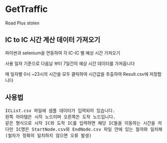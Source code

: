 # GetTraffic
Road Plus stolen
<h2>IC to IC 시간 계산 데이터 가져오기</h2>
<p>파이썬과 selenium을 연동하여 각 IC-IC 별 예상 시간 가져오기</p>
<p>사용 일자 기준으로 다음날 부터 7일간의 예상 시간 데이터를 가져옵니다</p>
<p>매 일자별 0시 ~23시의 시간을 모두 클릭하여 시간값을 추출하여 Result.csv에 저장합니다</p>
<h2>사용법</h2>
<pre>
ICList.csv 파일에 샘플 데이터가 입력되어 있습니다.
왼쪽 아아템은 시작 노드이며 오른쪽은 도착 노드입니다.
같은 형식으로 시작 IC와 도착 IC를 입력하면 해당 IC들을 이동하는 시간을 저장합니다.
다만 IC명은 StartNode.csv와 EndNode.csv 파일 안에 있는 철자와 일치해야 합니다.
(철자가 정확히 일치하지 않으면 오류 발생)
</pre>
